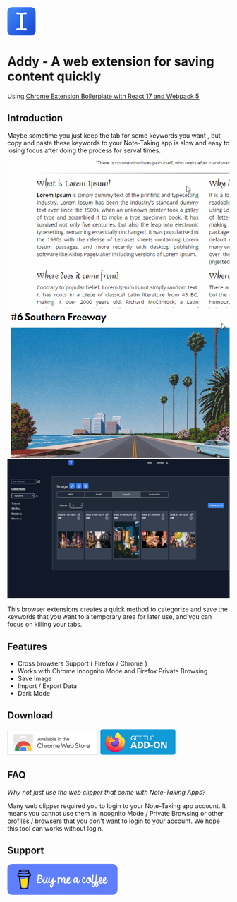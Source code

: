 <img src="src/assets/img/icon-128.png" width="64"/>

# Addy - A web extension for saving content quickly

Using [Chrome Extension Boilerplate with React 17 and Webpack 5](https://github.com/lxieyang/chrome-extension-boilerplate-react)

## Introduction

Maybe sometime you just keep the tab for some keywords you want , but copy and paste these keywords to your Note-Taking app is slow and easy to losing focus after doing the process for serval times.

![Preview](./image/preview.gif)
![Preview 2](./image/preview-2.gif)
![Panel](./image/panel.jpg)

This browser extensions creates a quick method to categorize and save the keywords that you want to a temporary area for later use, and you can focus on killing your tabs.

## Features

- Cross browsers Support ( Firefox / Chrome )
- Works with Chrome Incognito Mode and Firefox Private Browsing
- Save Image
- Import / Export Data
- Dark Mode

## Download

[<img src="./image/chrome.png">](https://chrome.google.com/webstore/detail/addy/aeopkajhbaodnaelhbblokdngiapbglk)
[<img src="./image/firefox.png">](https://addons.mozilla.org/zh-TW/firefox/addon/addy/)

## FAQ

_Why not just use the web clipper that come with Note-Taking Apps?_

Many web clipper required you to login to your Note-Taking app account. It means you cannot use them in Incognito Mode / Private Browsing or other profiles / browsers that you don't want to login to your account. We hope this tool can works without login.

## Support

[<img src="./image/bmac.png">](https://www.buymeacoffee.com/hkben)

